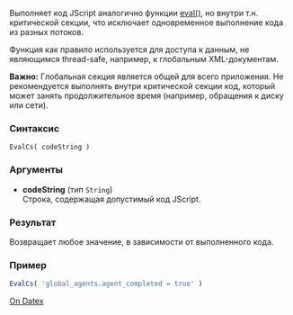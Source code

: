 Выполняет код JScript аналогично функции [eval()](http://docs.datex.ru/article.htm?id=5620250451197911778), но внутри т.н. критической секции, что исключает одновременное выполнение кода из разных потоков.

Функция как правило используется для доступа к данным, не являющимся thread-safe, например, к глобальным XML-документам.

**Важно:** Глобальная секция является общей для всего приложения. Не рекомендуется выполнять внутри критической секции код, который может занять продолжительное время (например, обращения к диску или сети).

### Синтаксис
`EvalCs( codeString )`

### Аргументы
- **codeString** (тип `String`)  
    Строка, содержащая допустимый код JScript.

### Результат
Возвращает любое значение, в зависимости от выполненного кода.

### Пример
```js
EvalCs( 'global_agents.agent_completed = true' )
```

[On Datex](http://docs.datex.ru/article.htm?id=5620250451197911783)